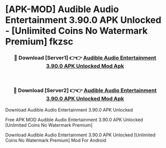 # [APK-MOD] Audible  Audio Entertainment 3.90.0 APK Unlocked - [Unlimited Coins No Watermark Premium] fkzsc



<div align="center">
<h3>🔴 Download [Server1] 👉👉 <a href="https://momento.my/?title=Audible__Audio_Entertainment_3.90.0_APK_Unlocked">Audible  Audio Entertainment 3.90.0 APK Unlocked Mod Apk</a></h3><br>

<h3>🔴 Download [Server2] 👉👉 <a href="https://momento.my/?title=Audible__Audio_Entertainment_3.90.0_APK_Unlocked">Audible  Audio Entertainment 3.90.0 APK Unlocked Mod Apk</a></h3>
</div>



Download Audible  Audio Entertainment 3.90.0 APK Unlocked 

Free APK MOD Audible  Audio Entertainment 3.90.0 APK Unlocked [Unlimited Coins No Watermark Premium]

Download Audible  Audio Entertainment 3.90.0 APK Unlocked [Unlimited Coins No Watermark Premium] Mod For Android
